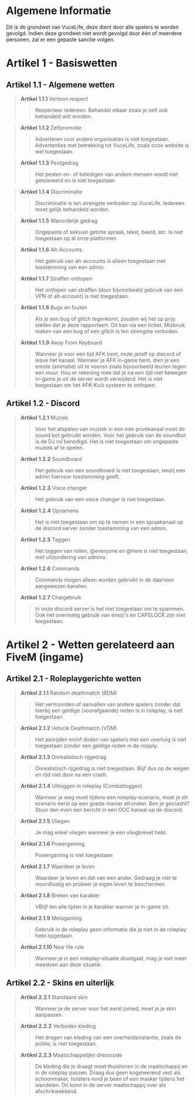 # Algemene Informatie
Dit is de grondwet van VuceLife, deze dient door alle spelers te worden gevolgd.
Indien deze grondwet niet wordt gevolgd door één of meerdere personen, zal er een gepaste sanctie volgen.

# Artikel 1 - Basiswetten
## Artikel 1.1 - Algemene wetten

> **Artikel 1.1.1** Vertoon respect
>> Respecteer iedereen. Behandel elkaar zoals je zelf ook behandeld wilt worden.

> **Artikel 1.1.2** Zelfpromotie
>> Adverteren voor andere organisaties is niet toegestaan. Advertenties met betrekking tot VuceLife,
>> zoals onze website is wel toegestaan.

> **Artikel 1.1.3** Pestgedrag
>> Het pesten en- of beledigen van andere mensen wordt niet getolereerd en is niet toegestaan.

> **Artikel 1.1.4** Discriminatie
>> Discriminatie is ten strengste verboden op VuceLife. Iedereen moet gelijk behandeld worden.

> **Artikel 1.1.5** Wanordelijk gedrag
>> Ongepaste of seksuel getinte spraak, tekst, beeld, etc. Is niet toegestaan op al onze platformen.

> **Artikel 1.1.6** Alt-Accounts
>> Het gebruik van alt-accounts is alleen toegestaan met toestemming van een admin.

> **Artikel 1.1.7** Straffen ontlopen
>> Het ontlopen van straffen (door bijvoorbeeld gebruik van een VPN of alt-account) is niet toegestaan. 

> **Artikel 1.1.8** Bugs en fouten
>> Als je een bug of glitch tegenkomt, zouden wij het op prijs stellen dat je deze rapporteert. Dit kan via een ticket.
>> Misbruik maken van een bug of een glitch is ten strengste verboden.

> **Artikel 1.1.9** Away From Keyboard
>> Wanneer je voor een tijd AFK bent, mute jezelf op discord of leave het kanaal.
>> Wanneer je AFK in-game bent, dien je een emote (animatie) uit te voeren zoals bijvoorbeeld leunen tegen een muur.
>> Hou er rekening mee dat je na een tijd niet bewegen in-game je uit de server wordt verwijderd.
>> Het is niet toegestaan om het AFK-Kick systeem te ontlopen.

## Artikel 1.2 - Discord

> **Artikel 1.2.1** Muziek
>> Voor het afspelen van muziek in een niet-privékanaal moet de sound bot gebruikt worden.
>> Voor het gebruik van de soundbot is de DJ rol benodigd. Het is niet toegestaan om ongepaste muziek af te spelen.

> **Artikel 1.2.2** Soundboard
>> Het gebruik van een soundboard is niet toegestaan, tenzij een admin hiervoor toestemming geeft.

> **Artikel 1.2.3** Voice changer
>> Het gebruik van een voice changer is niet toegestaan.

> **Artikel 1.2.4** Opnamens
>> Het is niet toegestaan om op te nemen in een spraakanaal op de discord server zonder toestemming van een admin.

> **Artikel 1.2.5** Taggen
>> Het taggen van rollen, @everyone en @here is niet toegestaan, met uitzondering van admins.

> **Artikel 1.2.6** Commands
>> Commands mogen alleen worden gebruikt in de daarvoor aangewezen kanalen.

> **Artikel 1.2.7** Chatgebruik
>> In onze discord server is het niet toegestaan om te spammen. Ook het overmatig gebruik van emoji's en CAPSLOCK zijn niet toegestaan.

# Artikel 2 - Wetten gerelateerd aan FiveM (ingame)
## Artikel 2.1 - Roleplaygerichte wetten

> **Artikel 2.1.1** Random deathmatch (RDM)
>> Het vermoorden of aanvallen van andere spelers zonder dat hierbij een geldige (voorafgaande) reden is in roleplay,
>> is niet toegestaan.

> **Artikel 2.1.2** Vehicle Deathmatch (VDM)
>> Het aanrijden en/of doden van spelers met een voertuig is niet toegestaan zonder een geldige reden in de rolaply.

> **Artikel 2.1.3** Onrealistisch rijgedrag
>> Onrealistisch rijgedrag is niet toegestaan. Blijf dus op de wegen en rijd niet door na een crash.

> **Artikel 2.1.4** Uitloggen in roleplay (Combatloggen)
>> Wanneer je weg moet tijdens een roleplay-scenario, moet je dit scenario eerst op een goede manier afronden.
>> Ben je gecrasht? Stuur dan even een bericht in een OOC kanaal op de discord.

> **Artikel 2.1.5** Vliegen
>> Je mag enkel vliegen wanneer je een vliegbrevet hebt.

> **Artikel 2.1.6** Powergaming
>> Powergaming is niet toegestaan

> **Artikel 2.1.7** Waardeer je leven
>> Waardeer je leven en dat van een ander. Gedraag je niet te moordlustig en probeer je eigen leven te beschermen.

> **Artikel 2.1.8** Breken van karakter
>> VBlijf ten alle tijden in je karakter wanner je in-game zit. 

> **Artikel 2.1.9** Metagaming
>> Gebruik in de roleplay geen informatie die je niet in de roleplay hebt opgedaan.

> **Artikel 2.1.10** New life rule
>> Wanneer je in een roleplay-situatie doodgaat, mag je niet meer meedoen aan deze situatie.

## Artikel 2.2 - Skins en uiterlijk

> **Artikel 2.2.1** Standaard skin
>> Wanneer je de server voor het eerst joined, moet je je skin aanpassen.

> **Artikel 2.2.2** Verboden kleding
>> Het dragen van kleding van een overheidsinstantie, zoals de politie, is niet toegestaan.

> **Artikel 2.2.3** Maatschappelijke dresscode
>> De kleding die je draagt moet thuishoren in de maatschappij en in de roleplay passen.
>> Draag dus geen kogelwerend vest als schoonmaker, holsters rond je been of een masker tijdens het wandelen.
>> Dit komt in de server maatschappij over als afschrikwekkend.

